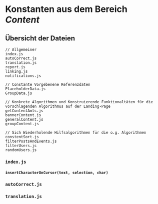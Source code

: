# Konstanten aus dem Bereich _Content_

## Übersicht der Dateien

```
// Allgemeiner
index.js
autoCorrect.js
translation.js
report.js
linking.js
notifications.js

// Constante Vorgebenene Referenzdaten
PlaceholderData.js
GroupData.js

// Konkrete Algorithmen und Konstruierende Funktionaltäten für die vorschlagenden Algorithmus auf der Landing-Page
getContentAmts.js
bannerContent.js
generalContent.js
groupContent.js

// Sich Wiederholende Hilfsalgorithmen für die o.g. Algorithmen
constentSort.js
filterPostsAndEvents.js
filterUsers.js
randomUsers.js
```

### `index.js`

#### `insertCharacterOnCursor(text, selection, char)`

### `autoCorrect.js`

### `translation.js`
